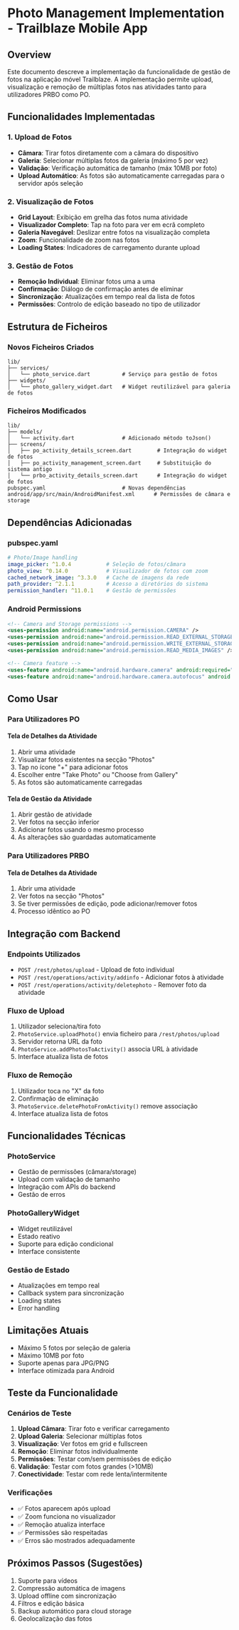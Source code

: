 # Photo Management Implementation - Trailblaze Mobile App

## Overview
Este documento descreve a implementação da funcionalidade de gestão de fotos na aplicação móvel Trailblaze. A implementação permite upload, visualização e remoção de múltiplas fotos nas atividades tanto para utilizadores PRBO como PO.

## Funcionalidades Implementadas

### 1. Upload de Fotos
- **Câmara**: Tirar fotos diretamente com a câmara do dispositivo
- **Galeria**: Selecionar múltiplas fotos da galeria (máximo 5 por vez)
- **Validação**: Verificação automática de tamanho (máx 10MB por foto)
- **Upload Automático**: As fotos são automaticamente carregadas para o servidor após seleção

### 2. Visualização de Fotos
- **Grid Layout**: Exibição em grelha das fotos numa atividade
- **Visualizador Completo**: Tap na foto para ver em ecrã completo
- **Galeria Navegável**: Deslizar entre fotos na visualização completa
- **Zoom**: Funcionalidade de zoom nas fotos
- **Loading States**: Indicadores de carregamento durante upload

### 3. Gestão de Fotos
- **Remoção Individual**: Eliminar fotos uma a uma
- **Confirmação**: Diálogo de confirmação antes de eliminar
- **Sincronização**: Atualizações em tempo real da lista de fotos
- **Permissões**: Controlo de edição baseado no tipo de utilizador

## Estrutura de Ficheiros

### Novos Ficheiros Criados
```
lib/
├── services/
│   └── photo_service.dart          # Serviço para gestão de fotos
├── widgets/
│   └── photo_gallery_widget.dart   # Widget reutilizável para galeria de fotos
```

### Ficheiros Modificados
```
lib/
├── models/
│   └── activity.dart               # Adicionado método toJson()
├── screens/
│   ├── po_activity_details_screen.dart        # Integração do widget de fotos
│   ├── po_activity_management_screen.dart     # Substituição do sistema antigo
│   └── prbo_activity_details_screen.dart      # Integração do widget de fotos
pubspec.yaml                        # Novas dependências
android/app/src/main/AndroidManifest.xml      # Permissões de câmara e storage
```

## Dependências Adicionadas

### pubspec.yaml
```yaml
# Photo/Image handling
image_picker: ^1.0.4           # Seleção de fotos/câmara
photo_view: ^0.14.0            # Visualizador de fotos com zoom
cached_network_image: ^3.3.0   # Cache de imagens da rede
path_provider: ^2.1.1          # Acesso a diretórios do sistema
permission_handler: ^11.0.1    # Gestão de permissões
```

### Android Permissions
```xml
<!-- Camera and Storage permissions -->
<uses-permission android:name="android.permission.CAMERA" />
<uses-permission android:name="android.permission.READ_EXTERNAL_STORAGE" />
<uses-permission android:name="android.permission.WRITE_EXTERNAL_STORAGE" />
<uses-permission android:name="android.permission.READ_MEDIA_IMAGES" />

<!-- Camera feature -->
<uses-feature android:name="android.hardware.camera" android:required="false" />
<uses-feature android:name="android.hardware.camera.autofocus" android:required="false" />
```

## Como Usar

### Para Utilizadores PO

#### Tela de Detalhes da Atividade
1. Abrir uma atividade
2. Visualizar fotos existentes na secção "Photos"
3. Tap no ícone "+" para adicionar fotos
4. Escolher entre "Take Photo" ou "Choose from Gallery"
5. As fotos são automaticamente carregadas

#### Tela de Gestão da Atividade
1. Abrir gestão de atividade
2. Ver fotos na secção inferior
3. Adicionar fotos usando o mesmo processo
4. As alterações são guardadas automaticamente

### Para Utilizadores PRBO

#### Tela de Detalhes da Atividade
1. Abrir uma atividade
2. Ver fotos na secção "Photos"
3. Se tiver permissões de edição, pode adicionar/remover fotos
4. Processo idêntico ao PO

## Integração com Backend

### Endpoints Utilizados
- `POST /rest/photos/upload` - Upload de foto individual
- `POST /rest/operations/activity/addinfo` - Adicionar fotos à atividade
- `POST /rest/operations/activity/deletephoto` - Remover foto da atividade

### Fluxo de Upload
1. Utilizador seleciona/tira foto
2. `PhotoService.uploadPhoto()` envia ficheiro para `/rest/photos/upload`
3. Servidor retorna URL da foto
4. `PhotoService.addPhotosToActivity()` associa URL à atividade
5. Interface atualiza lista de fotos

### Fluxo de Remoção
1. Utilizador toca no "X" da foto
2. Confirmação de eliminação
3. `PhotoService.deletePhotoFromActivity()` remove associação
4. Interface atualiza lista de fotos

## Funcionalidades Técnicas

### PhotoService
- Gestão de permissões (câmara/storage)
- Upload com validação de tamanho
- Integração com APIs do backend
- Gestão de erros

### PhotoGalleryWidget
- Widget reutilizável
- Estado reativo
- Suporte para edição condicional
- Interface consistente

### Gestão de Estado
- Atualizações em tempo real
- Callback system para sincronização
- Loading states
- Error handling

## Limitações Atuais
- Máximo 5 fotos por seleção de galeria
- Máximo 10MB por foto
- Suporte apenas para JPG/PNG
- Interface otimizada para Android

## Teste da Funcionalidade

### Cenários de Teste
1. **Upload Câmara**: Tirar foto e verificar carregamento
2. **Upload Galeria**: Selecionar múltiplas fotos
3. **Visualização**: Ver fotos em grid e fullscreen
4. **Remoção**: Eliminar fotos individualmente
5. **Permissões**: Testar com/sem permissões de edição
6. **Validação**: Testar com fotos grandes (>10MB)
7. **Conectividade**: Testar com rede lenta/intermitente

### Verificações
- ✅ Fotos aparecem após upload
- ✅ Zoom funciona no visualizador
- ✅ Remoção atualiza interface
- ✅ Permissões são respeitadas
- ✅ Erros são mostrados adequadamente

## Próximos Passos (Sugestões)
1. Suporte para vídeos
2. Compressão automática de imagens
3. Upload offline com sincronização
4. Filtros e edição básica
5. Backup automático para cloud storage
6. Geolocalização das fotos
